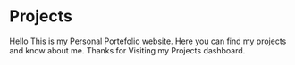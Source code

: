 # Projects
Hello This is my Personal Portefolio website. Here you can find my projects and know about me. Thanks for Visiting my Projects dashboard.
